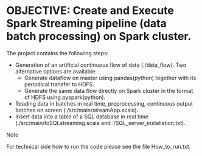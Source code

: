 # OBJECTIVE: Create and Execute Spark Streaming pipeline (data batch processing) on Spark cluster.
The project contains the following steps:
* Generation of an artificial continuous flow of data (./data_flow). Two alternative options are available:
     - Generate dataflow on master using pandas(python) together with its periodical transfer to HDFS.
     - Generate the same data flow directly on Spark cluster in the format of HDFS using pyspark(python). 
* Reading data in batches in real time, preprocessing, continuous output batches on screen (./src/main/streamApp.scala). 
* Insert data into a table of a SQL database in real time (./src/main/toSQLstreaming.scala and ./SQL_server_installation.txt).
> [!NOTE]
> For technical side how to run the code please see the file How_to_run.txt.
